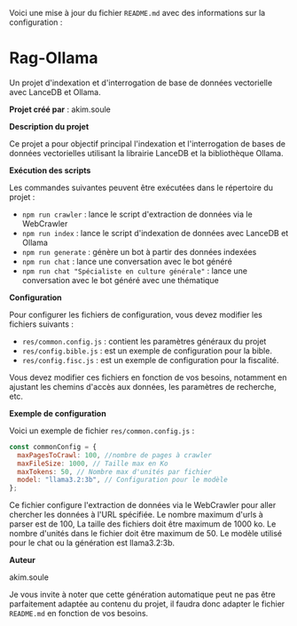 Voici une mise à jour du fichier `README.md` avec des informations sur la configuration :

# **Rag-Ollama**

Un projet d'indexation et d'interrogation de base de données vectorielle avec LanceDB et Ollama.

**Projet créé par** : akim.soule

**Description du projet**

Ce projet a pour objectif principal l'indexation et l'interrogation de bases de données vectorielles utilisant la librairie LanceDB et la bibliothèque Ollama.

**Exécution des scripts**

Les commandes suivantes peuvent être exécutées dans le répertoire du projet :

- `npm run crawler` : lance le script d'extraction de données via le WebCrawler
- `npm run index` : lance le script d'indexation de données avec LanceDB et Ollama
- `npm run generate` : génère un bot à partir des données indexées
- `npm run chat` : lance une conversation avec le bot généré
- `npm run chat "Spécialiste en culture générale"` : lance une conversation avec le bot généré avec une thématique


**Configuration**

Pour configurer les fichiers de configuration, vous devez modifier les fichiers suivants :

- `res/common.config.js` : contient les paramètres généraux du projet
- `res/config.bible.js` : est un exemple de configuration pour la bible.
- `res/config.fisc.js` : est un exemple de configuration pour la fiscalité.

Vous devez modifier ces fichiers en fonction de vos besoins, notamment en ajustant les chemins d'accès aux données, les paramètres de recherche, etc.

**Exemple de configuration**

Voici un exemple de fichier `res/common.config.js` :

```javascript
const commonConfig = {
  maxPagesToCrawl: 100, //nombre de pages à crawler
  maxFileSize: 1000, // Taille max en Ko
  maxTokens: 50, // Nombre max d'unités par fichier
  model: "llama3.2:3b", // Configuration pour le modèle
};
```

Ce fichier configure l'extraction de données via le WebCrawler pour aller chercher les données à l'URL spécifiée.
Le nombre maximum d'urls à parser est de 100,
La taille des fichiers doit être maximum de 1000 ko.
Le nombre d'unités dans le fichier doit être maximum de 50.
Le modèle utilisé pour le chat ou la génération est llama3.2:3b.

**Auteur**

akim.soule

Je vous invite à noter que cette génération automatique peut ne pas être parfaitement adaptée au contenu du projet, il faudra donc adapter le fichier `README.md` en fonction de vos besoins.
